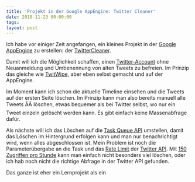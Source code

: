 ```yaml
---
title: 'Projekt in der Google AppEngine: Twitter Cleaner'
date: 2010-11-23 00:00:00 
tags: 
layout: post
---
```

Ich habe vor einiger Zeit angefangen, ein kleines Projekt in der <a href="http://code.google.com/intl/de-DE/appengine/" target="_blank">Google AppEngine</a> zu erstellen: der <a href="http://twittercleaner.appspot.com/" target="_blank">TwitterCleaner</a>. <p /><div>Damit will ich die Möglichkeit schaffen, einen <a href="http://twitter.com/" target="_blank">Twitter-Account</a> ohne Neuanmeldung und Umbenennung von alten Tweets zu befreien. Im Prinzip das gleiche wie <a href="http://twitwipe.aalaap.com/" target="_blank">TwitWipe</a>, aber eben selbst gemacht und auf der AppEngine.</div> <p /><div>Im Moment kann ich schon die aktuelle Timeline einsehen und die Tweets auf der ersten Seite löschen. Im Prinzip kann man also bereits manuell alle Tweets ÃÂ löschen, etwas bequemer als bei Twitter selbst, wo nur ein Tweet einzeln gelöscht werden kann. Es gibt einfach keine Massenabfrage dafür.</div> <p /><div>Als nächste will ich das Löschen auf die <a href="http://code.google.com/intl/de-DE/appengine/docs/java/taskqueue/overview.html" target="_blank">Task Queue API</a> umstellen, damit das Löschen im Hintergrund erfolgen kann und man nur benachrichtigt wird, wenn alles abgeschlossen ist. Mein Problem ist noch die Parameterübergabe an die Task und das <a href="http://dev.twitter.com/pages/rate-limiting" target="_blank">Rate Limit</a> der <a href="http://apiwiki.twitter.com" target="_blank">Twitter API</a>. Mit <a href="http://dev.twitter.com/pages/rate-limiting" target="_blank">150 Zugriffen pro Stunde</a> kann man einfach nicht besonders viel löschen, oder ich hab noch nicht die richtige Abfrage in der Twitter API gefunden.</div> <p /><div>Das ganze ist eher ein Lernprojekt als ein</div>
